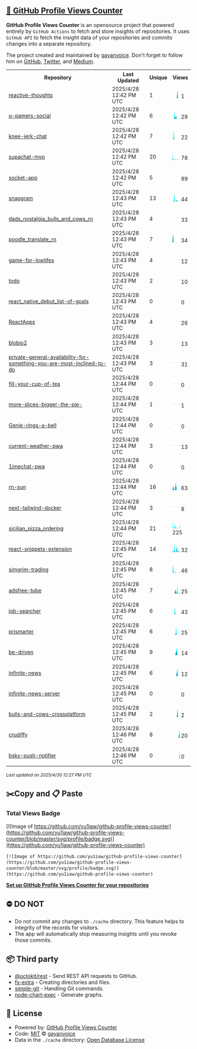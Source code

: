 ## [🚀 GitHub Profile Views Counter](https://github.com/gayanvoice/github-profile-views-counter)
**GitHub Profile Views Counter** is an opensource project that powered entirely by  `GitHub Actions` to fetch and store insights of repositories.
It uses `GitHub API` to fetch the insight data of your repositories and commits changes into a separate repository.

The project created and maintained by [gayanvoice](https://github.com/gayanvoice). Don't forget to follow him on [GitHub](https://github.com/gayanvoice), [Twitter](https://twitter.com/gayanvoice), and [Medium](https://gayanvoice.medium.com/).

<table>
	<tr>
		<th>
			Repository
		</th>
		<th>
			Last Updated
		</th>
		<th>
			Unique
		</th>
		<th>
			Views
		</th>
	</tr>
	<tr>
		<td>
			<a href="https://github.com/yu1iaw/github-profile-views-counter/tree/master/readme/902871964/year.md">
				reactive-thoughts
			</a>
		</td>
		<td>
			2025/4/28 12:42 PM UTC
		</td>
		<td>
			1
		</td>
		<td>
			<img alt="Response time graph" src="https://github.com/yu1iaw/github-profile-views-counter/raw/master/graph/902871964/small/year.png" height="20"> 1
		</td>
	</tr>
	<tr>
		<td>
			<a href="https://github.com/yu1iaw/github-profile-views-counter/tree/master/readme/725245832/year.md">
				u-pamers-social
			</a>
		</td>
		<td>
			2025/4/28 12:42 PM UTC
		</td>
		<td>
			6
		</td>
		<td>
			<img alt="Response time graph" src="https://github.com/yu1iaw/github-profile-views-counter/raw/master/graph/725245832/small/year.png" height="20"> 29
		</td>
	</tr>
	<tr>
		<td>
			<a href="https://github.com/yu1iaw/github-profile-views-counter/tree/master/readme/655352854/year.md">
				knee-jerk-chat
			</a>
		</td>
		<td>
			2025/4/28 12:42 PM UTC
		</td>
		<td>
			7
		</td>
		<td>
			<img alt="Response time graph" src="https://github.com/yu1iaw/github-profile-views-counter/raw/master/graph/655352854/small/year.png" height="20"> 22
		</td>
	</tr>
	<tr>
		<td>
			<a href="https://github.com/yu1iaw/github-profile-views-counter/tree/master/readme/755902107/year.md">
				supachat-mvp
			</a>
		</td>
		<td>
			2025/4/28 12:42 PM UTC
		</td>
		<td>
			20
		</td>
		<td>
			<img alt="Response time graph" src="https://github.com/yu1iaw/github-profile-views-counter/raw/master/graph/755902107/small/year.png" height="20"> 78
		</td>
	</tr>
	<tr>
		<td>
			<a href="https://github.com/yu1iaw/github-profile-views-counter/tree/master/readme/659772349/year.md">
				socket-app
			</a>
		</td>
		<td>
			2025/4/28 12:42 PM UTC
		</td>
		<td>
			5
		</td>
		<td>
			<img alt="Response time graph" src="https://github.com/yu1iaw/github-profile-views-counter/raw/master/graph/659772349/small/year.png" height="20"> 99
		</td>
	</tr>
	<tr>
		<td>
			<a href="https://github.com/yu1iaw/github-profile-views-counter/tree/master/readme/820328665/year.md">
				snapgram
			</a>
		</td>
		<td>
			2025/4/28 12:43 PM UTC
		</td>
		<td>
			13
		</td>
		<td>
			<img alt="Response time graph" src="https://github.com/yu1iaw/github-profile-views-counter/raw/master/graph/820328665/small/year.png" height="20"> 44
		</td>
	</tr>
	<tr>
		<td>
			<a href="https://github.com/yu1iaw/github-profile-views-counter/tree/master/readme/629386293/year.md">
				dads_nostalgia_bulls_and_cows_rn
			</a>
		</td>
		<td>
			2025/4/28 12:43 PM UTC
		</td>
		<td>
			4
		</td>
		<td>
			<img alt="Response time graph" src="https://github.com/yu1iaw/github-profile-views-counter/raw/master/graph/629386293/small/year.png" height="20"> 33
		</td>
	</tr>
	<tr>
		<td>
			<a href="https://github.com/yu1iaw/github-profile-views-counter/tree/master/readme/626462707/year.md">
				poodle_translate_rn
			</a>
		</td>
		<td>
			2025/4/28 12:43 PM UTC
		</td>
		<td>
			7
		</td>
		<td>
			<img alt="Response time graph" src="https://github.com/yu1iaw/github-profile-views-counter/raw/master/graph/626462707/small/year.png" height="20"> 34
		</td>
	</tr>
	<tr>
		<td>
			<a href="https://github.com/yu1iaw/github-profile-views-counter/tree/master/readme/616364805/year.md">
				game-for-lowlifes
			</a>
		</td>
		<td>
			2025/4/28 12:43 PM UTC
		</td>
		<td>
			4
		</td>
		<td>
			<img alt="Response time graph" src="https://github.com/yu1iaw/github-profile-views-counter/raw/master/graph/616364805/small/year.png" height="20"> 12
		</td>
	</tr>
	<tr>
		<td>
			<a href="https://github.com/yu1iaw/github-profile-views-counter/tree/master/readme/565466588/year.md">
				todo
			</a>
		</td>
		<td>
			2025/4/28 12:43 PM UTC
		</td>
		<td>
			2
		</td>
		<td>
			<img alt="Response time graph" src="https://github.com/yu1iaw/github-profile-views-counter/raw/master/graph/565466588/small/year.png" height="20"> 10
		</td>
	</tr>
	<tr>
		<td>
			<a href="https://github.com/yu1iaw/github-profile-views-counter/tree/master/readme/614274554/year.md">
				react_native_debut_list-of-goals
			</a>
		</td>
		<td>
			2025/4/28 12:43 PM UTC
		</td>
		<td>
			0
		</td>
		<td>
			<img alt="Response time graph" src="https://github.com/yu1iaw/github-profile-views-counter/raw/master/graph/614274554/small/year.png" height="20"> 0
		</td>
	</tr>
	<tr>
		<td>
			<a href="https://github.com/yu1iaw/github-profile-views-counter/tree/master/readme/555288473/year.md">
				ReactApps
			</a>
		</td>
		<td>
			2025/4/28 12:43 PM UTC
		</td>
		<td>
			4
		</td>
		<td>
			<img alt="Response time graph" src="https://github.com/yu1iaw/github-profile-views-counter/raw/master/graph/555288473/small/year.png" height="20"> 26
		</td>
	</tr>
	<tr>
		<td>
			<a href="https://github.com/yu1iaw/github-profile-views-counter/tree/master/readme/574462714/year.md">
				blobio2
			</a>
		</td>
		<td>
			2025/4/28 12:43 PM UTC
		</td>
		<td>
			3
		</td>
		<td>
			<img alt="Response time graph" src="https://github.com/yu1iaw/github-profile-views-counter/raw/master/graph/574462714/small/year.png" height="20"> 13
		</td>
	</tr>
	<tr>
		<td>
			<a href="https://github.com/yu1iaw/github-profile-views-counter/tree/master/readme/526965576/year.md">
				private-general-availability-for-something-you-are-most-inclined-to-do
			</a>
		</td>
		<td>
			2025/4/28 12:43 PM UTC
		</td>
		<td>
			3
		</td>
		<td>
			<img alt="Response time graph" src="https://github.com/yu1iaw/github-profile-views-counter/raw/master/graph/526965576/small/year.png" height="20"> 31
		</td>
	</tr>
	<tr>
		<td>
			<a href="https://github.com/yu1iaw/github-profile-views-counter/tree/master/readme/508028497/year.md">
				fill-your-cup-of-tea
			</a>
		</td>
		<td>
			2025/4/28 12:44 PM UTC
		</td>
		<td>
			0
		</td>
		<td>
			<img alt="Response time graph" src="https://github.com/yu1iaw/github-profile-views-counter/raw/master/graph/508028497/small/year.png" height="20"> 0
		</td>
	</tr>
	<tr>
		<td>
			<a href="https://github.com/yu1iaw/github-profile-views-counter/tree/master/readme/515932472/year.md">
				more-slices-bigger-the-pie-
			</a>
		</td>
		<td>
			2025/4/28 12:44 PM UTC
		</td>
		<td>
			1
		</td>
		<td>
			<img alt="Response time graph" src="https://github.com/yu1iaw/github-profile-views-counter/raw/master/graph/515932472/small/year.png" height="20"> 1
		</td>
	</tr>
	<tr>
		<td>
			<a href="https://github.com/yu1iaw/github-profile-views-counter/tree/master/readme/513423299/year.md">
				Genie-rings-a-bell
			</a>
		</td>
		<td>
			2025/4/28 12:44 PM UTC
		</td>
		<td>
			0
		</td>
		<td>
			<img alt="Response time graph" src="https://github.com/yu1iaw/github-profile-views-counter/raw/master/graph/513423299/small/year.png" height="20"> 0
		</td>
	</tr>
	<tr>
		<td>
			<a href="https://github.com/yu1iaw/github-profile-views-counter/tree/master/readme/660709960/year.md">
				current-weather-pwa
			</a>
		</td>
		<td>
			2025/4/28 12:44 PM UTC
		</td>
		<td>
			3
		</td>
		<td>
			<img alt="Response time graph" src="https://github.com/yu1iaw/github-profile-views-counter/raw/master/graph/660709960/small/year.png" height="20"> 13
		</td>
	</tr>
	<tr>
		<td>
			<a href="https://github.com/yu1iaw/github-profile-views-counter/tree/master/readme/663179080/year.md">
				1imechat-pwa
			</a>
		</td>
		<td>
			2025/4/28 12:44 PM UTC
		</td>
		<td>
			0
		</td>
		<td>
			<img alt="Response time graph" src="https://github.com/yu1iaw/github-profile-views-counter/raw/master/graph/663179080/small/year.png" height="20"> 0
		</td>
	</tr>
	<tr>
		<td>
			<a href="https://github.com/yu1iaw/github-profile-views-counter/tree/master/readme/672327717/year.md">
				rn-sun
			</a>
		</td>
		<td>
			2025/4/28 12:44 PM UTC
		</td>
		<td>
			16
		</td>
		<td>
			<img alt="Response time graph" src="https://github.com/yu1iaw/github-profile-views-counter/raw/master/graph/672327717/small/year.png" height="20"> 63
		</td>
	</tr>
	<tr>
		<td>
			<a href="https://github.com/yu1iaw/github-profile-views-counter/tree/master/readme/711904129/year.md">
				next-tailwind-docker
			</a>
		</td>
		<td>
			2025/4/28 12:44 PM UTC
		</td>
		<td>
			3
		</td>
		<td>
			<img alt="Response time graph" src="https://github.com/yu1iaw/github-profile-views-counter/raw/master/graph/711904129/small/year.png" height="20"> 8
		</td>
	</tr>
	<tr>
		<td>
			<a href="https://github.com/yu1iaw/github-profile-views-counter/tree/master/readme/764600091/year.md">
				sicilian_pizza_ordering
			</a>
		</td>
		<td>
			2025/4/28 12:44 PM UTC
		</td>
		<td>
			21
		</td>
		<td>
			<img alt="Response time graph" src="https://github.com/yu1iaw/github-profile-views-counter/raw/master/graph/764600091/small/year.png" height="20"> 225
		</td>
	</tr>
	<tr>
		<td>
			<a href="https://github.com/yu1iaw/github-profile-views-counter/tree/master/readme/784912345/year.md">
				react-snippets-extension
			</a>
		</td>
		<td>
			2025/4/28 12:45 PM UTC
		</td>
		<td>
			14
		</td>
		<td>
			<img alt="Response time graph" src="https://github.com/yu1iaw/github-profile-views-counter/raw/master/graph/784912345/small/year.png" height="20"> 32
		</td>
	</tr>
	<tr>
		<td>
			<a href="https://github.com/yu1iaw/github-profile-views-counter/tree/master/readme/801638804/year.md">
				simgrim-trading
			</a>
		</td>
		<td>
			2025/4/28 12:45 PM UTC
		</td>
		<td>
			8
		</td>
		<td>
			<img alt="Response time graph" src="https://github.com/yu1iaw/github-profile-views-counter/raw/master/graph/801638804/small/year.png" height="20"> 46
		</td>
	</tr>
	<tr>
		<td>
			<a href="https://github.com/yu1iaw/github-profile-views-counter/tree/master/readme/847252563/year.md">
				adsfree-tube
			</a>
		</td>
		<td>
			2025/4/28 12:45 PM UTC
		</td>
		<td>
			7
		</td>
		<td>
			<img alt="Response time graph" src="https://github.com/yu1iaw/github-profile-views-counter/raw/master/graph/847252563/small/year.png" height="20"> 25
		</td>
	</tr>
	<tr>
		<td>
			<a href="https://github.com/yu1iaw/github-profile-views-counter/tree/master/readme/823280201/year.md">
				job-searcher
			</a>
		</td>
		<td>
			2025/4/28 12:45 PM UTC
		</td>
		<td>
			6
		</td>
		<td>
			<img alt="Response time graph" src="https://github.com/yu1iaw/github-profile-views-counter/raw/master/graph/823280201/small/year.png" height="20"> 43
		</td>
	</tr>
	<tr>
		<td>
			<a href="https://github.com/yu1iaw/github-profile-views-counter/tree/master/readme/851166147/year.md">
				prismarter
			</a>
		</td>
		<td>
			2025/4/28 12:45 PM UTC
		</td>
		<td>
			6
		</td>
		<td>
			<img alt="Response time graph" src="https://github.com/yu1iaw/github-profile-views-counter/raw/master/graph/851166147/small/year.png" height="20"> 25
		</td>
	</tr>
	<tr>
		<td>
			<a href="https://github.com/yu1iaw/github-profile-views-counter/tree/master/readme/859817890/year.md">
				be-driven
			</a>
		</td>
		<td>
			2025/4/28 12:45 PM UTC
		</td>
		<td>
			9
		</td>
		<td>
			<img alt="Response time graph" src="https://github.com/yu1iaw/github-profile-views-counter/raw/master/graph/859817890/small/year.png" height="20"> 14
		</td>
	</tr>
	<tr>
		<td>
			<a href="https://github.com/yu1iaw/github-profile-views-counter/tree/master/readme/895111730/year.md">
				infinite-news
			</a>
		</td>
		<td>
			2025/4/28 12:45 PM UTC
		</td>
		<td>
			6
		</td>
		<td>
			<img alt="Response time graph" src="https://github.com/yu1iaw/github-profile-views-counter/raw/master/graph/895111730/small/year.png" height="20"> 12
		</td>
	</tr>
	<tr>
		<td>
			<a href="https://github.com/yu1iaw/github-profile-views-counter/tree/master/readme/893741520/year.md">
				infinite-news-server
			</a>
		</td>
		<td>
			2025/4/28 12:45 PM UTC
		</td>
		<td>
			0
		</td>
		<td>
			<img alt="Response time graph" src="https://github.com/yu1iaw/github-profile-views-counter/raw/master/graph/893741520/small/year.png" height="20"> 0
		</td>
	</tr>
	<tr>
		<td>
			<a href="https://github.com/yu1iaw/github-profile-views-counter/tree/master/readme/910055019/year.md">
				bulls-and-cows-crossplatform
			</a>
		</td>
		<td>
			2025/4/28 12:45 PM UTC
		</td>
		<td>
			2
		</td>
		<td>
			<img alt="Response time graph" src="https://github.com/yu1iaw/github-profile-views-counter/raw/master/graph/910055019/small/year.png" height="20"> 2
		</td>
	</tr>
	<tr>
		<td>
			<a href="https://github.com/yu1iaw/github-profile-views-counter/tree/master/readme/928262847/year.md">
				crudiffy
			</a>
		</td>
		<td>
			2025/4/28 12:46 PM UTC
		</td>
		<td>
			8
		</td>
		<td>
			<img alt="Response time graph" src="https://github.com/yu1iaw/github-profile-views-counter/raw/master/graph/928262847/small/year.png" height="20"> 20
		</td>
	</tr>
	<tr>
		<td>
			<a href="https://github.com/yu1iaw/github-profile-views-counter/tree/master/readme/974852404/year.md">
				bsky-push-notifier
			</a>
		</td>
		<td>
			2025/4/28 12:46 PM UTC
		</td>
		<td>
			0
		</td>
		<td>
			<img alt="Response time graph" src="https://github.com/yu1iaw/github-profile-views-counter/raw/master/graph/974852404/small/year.png" height="20"> 0
		</td>
	</tr>
</table>

<small><i>Last updated on 2025/4/30 12:27 PM UTC</i></small>

## ✂️Copy and 📋 Paste
### Total Views Badge
[![Image of https://github.com/yu1iaw/github-profile-views-counter](https://github.com/yu1iaw/github-profile-views-counter/blob/master/svg/profile/badge.svg)](https://github.com/yu1iaw/github-profile-views-counter)

```readme
[![Image of https://github.com/yu1iaw/github-profile-views-counter](https://github.com/yu1iaw/github-profile-views-counter/blob/master/svg/profile/badge.svg)](https://github.com/yu1iaw/github-profile-views-counter)
```
[**Set up GitHub Profile Views Counter for your repositories**](https://github.com/gayanvoice/github-profile-views-counter)
## ⛔ DO NOT
- Do not commit any changes to `./cache` directory. This feature helps to integrity of the records for visitors.
- The app will automatically stop measuring insights until you revoke those commits.
## 📦 Third party

- [@octokit/rest](https://www.npmjs.com/package/@octokit/rest) - Send REST API requests to GitHub.
- [fs-extra](https://www.npmjs.com/package/fs-extra) - Creating directories and files.
- [simple-git](https://www.npmjs.com/package/simple-git) - Handling Git commands.
- [node-chart-exec](https://www.npmjs.com/package/node-chart-exec) - Generate graphs.
## 📄 License
- Powered by: [GitHub Profile Views Counter](https://github.com/gayanvoice/github-profile-views-counter)
- Code: [MIT](./LICENSE) © [gayanvoice](https://github.com/gayanvoice)
- Data in the `./cache` directory: [Open Database License](https://opendatacommons.org/licenses/odbl/1-0/)
